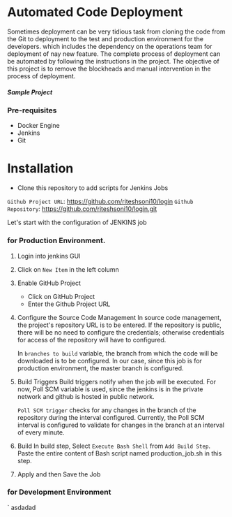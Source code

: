# Automated Code Deployment

Sometimes deployment can be very tidious task from cloning the code from the Git to deployment to the test and production environment  for the developers. which includes the dependency on the operations team for deployment of nay new feature. The complete process of deployment can be automated by following the instructions in the project. The objective of this project is to remove the blockheads and manual intervention in the process of deployment.

##### Sample Project


### Pre-requisites
- Docker Engine
- Jenkins
- Git


# Installation

- Clone this repository to add scripts for Jenkins Jobs

`Github Project URL`: https://github.com/riteshsoni10/login
`Github Repository`: https://github.com/riteshsoni10/login.git

Let's start with the configuration of JENKINS job 

### for Production Environment. 

1. Login into jenkins GUI
2. Click on `New Item` in the left column
3. Enable GitHub Project
    - Click on GitHub Project 
    - Enter the Github Project URL
 
 4. Configure the Source Code Management
    In source code management, the project's repository URL is to be entered. If the repository is public, there will be no need to configure the credentials; otherwise credentials for access of the repository will have to configured.

    In `branches to build` variable, the branch from which the code will be downloaded is to be configured. In our case, since this job is for production environment, the master branch is configured.

5. Build Triggers
    Build triggers notify when the job will be executed.  For now, Poll SCM variable is used, since the jenkins is in the private network and github is hosted in public network.
    
    `Poll SCM trigger` checks for any changes in the branch of the repository during the interval configured. Currently, the Poll SCM interval is configured to validate for changes in the branch at an interval of every minute.

6. Build
    In build step, Select `Execute Bash Shell` from `Add Build Step`.
    Paste the entire content of Bash script named production_job.sh in this step.
 
 7. Apply and then Save the Job
 
 
### for Development Environment 
`
asdadad
```
